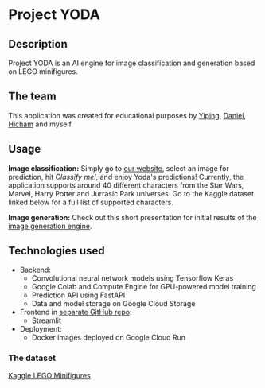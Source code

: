# Project YODA

## Description

Project YODA is an AI engine for image classification and generation based on LEGO minifigures. 

## The team

This application was created for educational purposes by [Yiping](https://github.com/ypzhangescp), [Daniel](https://github.com/Daniel-Lars), [Hicham](https://github.com/HicZer) and myself. 

## Usage

**Image classification:** Simply go to [our website](https://updated-frontend-zl47dkr23a-ew.a.run.app/), select an image for prediction, hit *Classify me!*, and enjoy Yoda's predictions! Currently, the application supports around 40 different characters from the Star Wars, Marvel, Harry Potter and Jurrasic Park universes. Go to the Kaggle dataset linked below for a full list of supported characters.

**Image generation:** Check out this short presentation for initial results of the [image generation engine](https://github.com/steiningerjakob/Project-YODA/blob/master/notebooks/Project%20Yoda%20-%20Demo%20Day%20Presentation_vFINAL.pdf).

## Technologies used

- Backend:
  - Convolutional neural network models using Tensorflow Keras
  - Google Colab and Compute Engine for GPU-powered model training  
  - Prediction API using FastAPI
  - Data and model storage on Google Cloud Storage  
- Frontend in [separate GitHub repo](https://github.com/Daniel-Lars/Project-YODA_frontend):
  - Streamlit 
- Deployment:
  - Docker images deployed on Google Cloud Run

### The dataset

[Kaggle LEGO Minifigures](https://www.kaggle.com/ihelon/lego-minifigures-classification)
